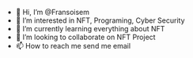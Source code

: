 - 👋 Hi, I’m @Fransoisem
- 👀 I’m interested in NFT, Programing, Cyber Security
- 🌱 I’m currently learning everything about NFT
- 💞️ I’m looking to collaborate on NFT Project
- 📫 How to reach me send me email

<!---
Fransoisem/Fransoisem is a ✨ special ✨ repository because its `README.md` (this file) appears on your GitHub profile.
You can click the Preview link to take a look at your changes.
--->
